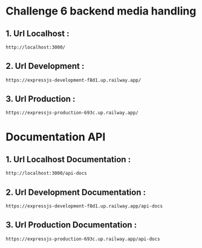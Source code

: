 # Challenge 6 backend media handling

## 1. Url Localhost :

```sh
http://localhost:3000/
```

## 2. Url Development :

```sh
https://expressjs-development-f8d1.up.railway.app/
```

## 3. Url Production :

```sh
https://expressjs-production-693c.up.railway.app/
```

# Documentation API

## 1. Url Localhost Documentation :

```sh
http://localhost:3000/api-docs
```

## 2. Url Development Documentation :

```sh
https://expressjs-development-f8d1.up.railway.app/api-docs
```

## 3. Url Production Documentation :

```sh
https://expressjs-production-693c.up.railway.app/api-docs

```

